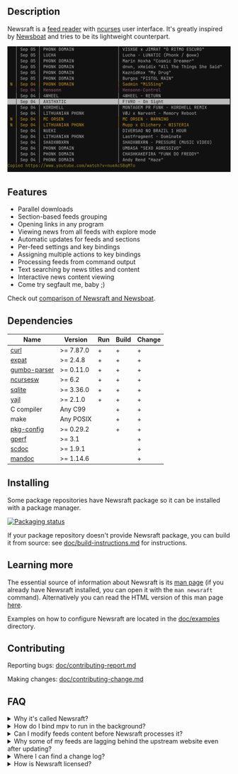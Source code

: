 ## Description

Newsraft is a [feed reader](https://en.wikipedia.org/wiki/News_aggregator) with
[ncurses](https://en.wikipedia.org/wiki/Ncurses) user interface. It's greatly
inspired by [Newsboat](https://www.newsboat.org) and tries to be its lightweight
counterpart.

![Newsraft in action](doc/newsraft.png)

## Features

* Parallel downloads
* Section-based feeds grouping
* Opening links in any program
* Viewing news from all feeds with explore mode
* Automatic updates for feeds and sections
* Per-feed settings and key bindings
* Assigning multiple actions to key bindings
* Processing feeds from command output
* Text searching by news titles and content
* Interactive news content viewing
* Come try segfault me, baby ;)

Check out [comparison of Newsraft and Newsboat](https://codeberg.org/newsraft/newsraft/src/branch/main/doc/comparison-newsboat.md).

## Dependencies

| Name                                                               | Version   | Run | Build | Change |
|--------------------------------------------------------------------|-----------|-----|-------|--------|
| [curl](https://curl.se)                                            | >= 7.87.0 | +   | +     | +      |
| [expat](https://github.com/libexpat/libexpat)                      | >= 2.4.8  | +   | +     | +      |
| [gumbo-parser](https://codeberg.org/gumbo-parser/gumbo-parser)     | >= 0.11.0 | +   | +     | +      |
| [ncursesw](https://invisible-island.net/ncurses)                   | >= 6.2    | +   | +     | +      |
| [sqlite](https://www.sqlite.org)                                   | >= 3.36.0 | +   | +     | +      |
| [yajl](https://github.com/lloyd/yajl)                              | >= 2.1.0  | +   | +     | +      |
| C compiler                                                         | Any C99   |     | +     | +      |
| make                                                               | Any POSIX |     | +     | +      |
| [pkg-config](https://www.freedesktop.org/wiki/Software/pkg-config) | >= 0.29.2 |     | +     | +      |
| [gperf](https://www.gnu.org/software/gperf)                        | >= 3.1    |     |       | +      |
| [scdoc](https://git.sr.ht/~sircmpwn/scdoc)                         | >= 1.9.1  |     |       | +      |
| [mandoc](https://mandoc.bsd.lv)                                    | >= 1.14.6 |     |       | +      |

## Installing

Some package repositories have Newsraft package so it can be installed with a
package manager.

[![Packaging status](https://repology.org/badge/vertical-allrepos/newsraft.svg)](https://repology.org/project/newsraft/versions)

If your package repository doesn't provide Newsraft package, you can build it
from source: see [doc/build-instructions.md](https://codeberg.org/newsraft/newsraft/src/branch/main/doc/build-instructions.md)
for instructions.

## Learning more

The essential source of information about Newsraft is its
[man page](https://codeberg.org/newsraft/newsraft/src/branch/main/doc/newsraft.1)
(if you already have Newsraft installed, you can open it with the `man newsraft` command).
Alternatively you can read the HTML version of this man page [here](https://newsraft.codeberg.page).

Examples on how to configure Newsraft are located in the
[doc/examples](https://codeberg.org/newsraft/newsraft/src/branch/main/doc/examples)
directory.

## Contributing

Reporting bugs: [doc/contributing-report.md](https://codeberg.org/newsraft/newsraft/src/branch/main/doc/contributing-report.md)

Making changes: [doc/contributing-change.md](https://codeberg.org/newsraft/newsraft/src/branch/main/doc/contributing-change.md)

## FAQ

<details>
	<summary>Why it's called Newsraft?</summary>
	This is a rip-off of <a href="https://www.newsboat.org">Newsboat</a>, replacing "boat" with "raft", which emphasizes a smaller codebase.
</details>

<details>
	<summary>How do I bind mpv to run in the background?</summary>
	<code>bind m exec setsid mpv --terminal=no "%l" &amp;</code>
</details>

<details>
	<summary>Can I modify feeds content before Newsraft processes it?</summary>
	Yes, you can acquire feeds yourself and transform them as you please with custom scripts. Here's an example of scripted feed in a feeds file:<br>
	<code>$(~/bin/html2rss http://example.org/index.html) "Local news"</code>
</details>

<details>
	<summary>Why some of my feeds are lagging behind the upstream website even after updating?</summary>
	Some web servers ask Newsraft to withhold content to reduce network load. Newsraft fulfills these web server wishes by default. There are settings to disable Newsraft's respect for web servers and make it a bad boy, if you are that kind of person.
</details>

<details>
	<summary>Where I can find a change log?</summary>
	<a href="https://codeberg.org/newsraft/newsraft/src/branch/main/doc/changes.md">doc/changes.md</a>
</details>

<details>
	<summary>How is Newsraft licensed?</summary>
	The license is <a href="https://codeberg.org/newsraft/newsraft/src/branch/main/doc/license.txt">ISC</a> because its name is sweet.
</details>
